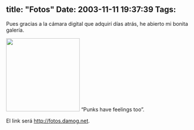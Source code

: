 title: "Fotos"
Date: 2003-11-11 19:37:39
Tags: 
---
<p>Pues gracias a la cámara digital que adquirí días atrás, he abierto mi bonita galería.

</p>
<a href="http://web.archive.org/web/20031125134728/http://mexska.org/%7Edamogar/fotos/noviembre2003/escuela/dscf0040.jpg"><img width="200" border="0" src="http://web.archive.org/web/20031125134728/http://mexska.org/%7Edamogar/fotos/noviembre2003/escuela/dscf0040.jpg"/></a>
&#8220;Punks have feelings too&#8221;.<p>

El link será <a href="http://web.archive.org/web/20031125134728/http://fotos.damog.net/"><a href="http://fotos.damog.net">http://fotos.damog.net</a></a>. </p>
